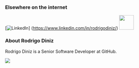 ### Elsewhere on the internet

[![LinkedIn](https://user-images.githubusercontent.com/282759/84680162-4161a300-af00-11ea-912c-8f32e5cc1676.png)]
(https://www.linkedin.com/in/rodrigodiniz/)
<img src="https://icon-library.com/images/medium-icon/medium-icon-21.jpg" width="48" height="48" /></a>

### About Rodrigo Diniz

Rodrigo Diniz is a Senior Software Developer at GitHub.

<img src="https://github-readme-stats.vercel.app/api?username=rodiniz&&show_icons=true&title_color=ffffff&icon_color=bb2acf&text_color=daf7dc&bg_color=151515">

